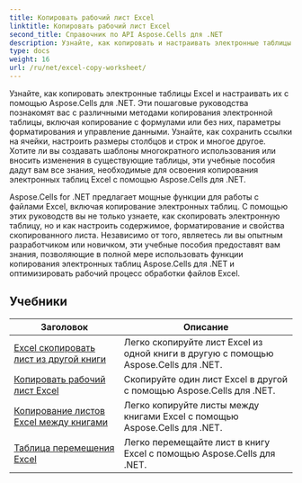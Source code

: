 ```yaml
---
title: Копировать рабочий лист Excel
linktitle: Копировать рабочий лист Excel
second_title: Справочник по API Aspose.Cells для .NET
description: Узнайте, как копировать и настраивать электронные таблицы Excel с помощью Aspose.Cells для .NET. Подробные руководства по манипулированию и форматированию данных.
type: docs
weight: 16
url: /ru/net/excel-copy-worksheet/
---
```

Узнайте, как копировать электронные таблицы Excel и настраивать их с помощью Aspose.Cells для .NET. Эти пошаговые руководства познакомят вас с различными методами копирования электронной таблицы, включая копирование с формулами или без них, параметры форматирования и управление данными. Узнайте, как сохранить ссылки на ячейки, настроить размеры столбцов и строк и многое другое. Хотите ли вы создавать шаблоны многократного использования или вносить изменения в существующие таблицы, эти учебные пособия дадут вам все знания, необходимые для освоения копирования электронных таблиц Excel с помощью Aspose.Cells для .NET.

Aspose.Cells for .NET предлагает мощные функции для работы с файлами Excel, включая копирование электронных таблиц. С помощью этих руководств вы не только узнаете, как скопировать электронную таблицу, но и как настроить содержимое, форматирование и свойства скопированного листа. Независимо от того, являетесь ли вы опытным разработчиком или новичком, эти учебные пособия предоставят вам знания, позволяющие в полной мере использовать функции копирования электронных таблиц Aspose.Cells для .NET и оптимизировать рабочий процесс обработки файлов Excel.

## Учебники 
| Заголовок | Описание |
| --- | --- |
| [Excel скопировать лист из другой книги](./excel-copy-worksheet-from-other-workbook/) | Легко скопируйте лист Excel из одной книги в другую с помощью Aspose.Cells для .NET. |  
| [Копировать рабочий лист Excel](./excel-copy-worksheet/) | Скопируйте один лист Excel в другой с помощью Aspose.Cells для .NET. |  
| [Копирование листов Excel между книгами](./excel-copy-worksheets-between-workbooks/) | Легко копируйте листы между книгами Excel с помощью Aspose.Cells для .NET. |  
| [Таблица перемещения Excel](./excel-move-worksheet/) | Легко перемещайте лист в книгу Excel с помощью Aspose.Cells для .NET. |  